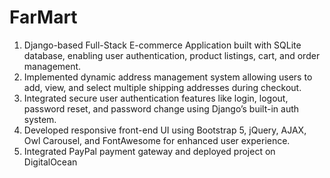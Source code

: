 # FarMart
1. Django-based Full-Stack E-commerce Application built with SQLite database, enabling user authentication, product listings, cart, and order management.
2. Implemented dynamic address management system allowing users to add, view, and select multiple shipping addresses during checkout.
3. Integrated secure user authentication features like login, logout, password reset, and password change using Django’s built-in auth system.
4. Developed responsive front-end UI using Bootstrap 5, jQuery, AJAX, Owl Carousel, and FontAwesome for enhanced user experience.
5. Integrated PayPal payment gateway and deployed project on DigitalOcean
